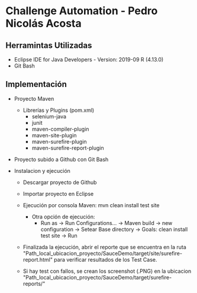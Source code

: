 # Challenge Automation - Pedro Nicolás Acosta

## Herramintas Utilizadas

* Eclipse IDE for Java Developers - Version: 2019-09 R (4.13.0)
* Git Bash

## Implementación

* Proyecto Maven
  * Librerías y Plugins (pom.xml)
    * selenium-java
    * junit
    * maven-compiler-plugin
    * maven-site-plugin
    * maven-surefire-plugin
    * maven-surefire-report-plugin
    
* Proyecto subido a Github con Git Bash

* Instalacion y ejecución
  * Descargar proyecto de Github
  * Importar proyecto en Eclipse
  * Ejecución por consola Maven: mvn clean install test site
    * Otra opción de ejecución: 
      * Run as -> Run Configurations... -> Maven build -> new configuration -> Setear Base directory -> Goals: clean install test site -> Run
    
  * Finalizada la ejecución, abrir el reporte que se encuentra en la ruta "Path_local_ubicacion_proyecto/SauceDemo/target/site/surefire-report.html"
  para verificar resultados de los Test Case.
  * Si hay test con fallos, se crean los screenshot (.PNG) en la ubicacion "Path_local_ubicacion_proyecto/SauceDemo/target/surefire-reports/"
